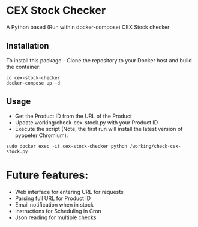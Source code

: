# CEX Stock Checker

A Python based (Run within docker-compose) CEX Stock checker

## Installation

To install this package - Clone the repository to your Docker host and build the container:

```
cd cex-stock-checker
docker-compose up -d
```

## Usage

* Get the Product ID from the URL of the Product
* Update working/check-cex-stock.py with your Product ID
* Execute the script (Note, the first run will install the latest version of pyppeter Chromium):

```
sudo docker exec -it cex-stock-checker python /working/check-cex-stock.py
```

# Future features:

* Web interface for entering URL for requests
* Parsing full URL for Product ID
* Email notification when in stock
* Instructions for Scheduling in Cron
* Json reading for multiple checks